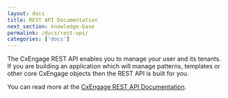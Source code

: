```yaml
---
layout: docs
title: REST API Documentation
next_section: knowledge-base
permalink: /docs/rest-api/
categories: ['docs']
---
```


The CxEngage REST API enables you to manage your user and its tenants. If you
are building an application which will manage patterns, templates or other core CxEngage objects then the REST API is built for you.

You can read more at the [CxEngage REST API
Documentation](http://docs.cxengage.com/rest/).
